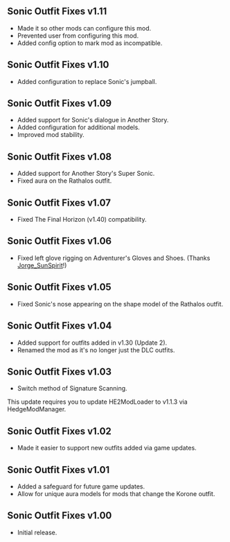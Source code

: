 ## Sonic Outfit Fixes v1.11
- Made it so other mods can configure this mod.
- Prevented user from configuring this mod.
- Added config option to mark mod as incompatible.

## Sonic Outfit Fixes v1.10
- Added configuration to replace Sonic's jumpball.

## Sonic Outfit Fixes v1.09
- Added support for Sonic's dialogue in Another Story.
- Added configuration for additional models.
- Improved mod stability.

## Sonic Outfit Fixes v1.08
- Added support for Another Story's Super Sonic.
- Fixed aura on the Rathalos outfit.

## Sonic Outfit Fixes v1.07
- Fixed The Final Horizon (v1.40) compatibility.

## Sonic Outfit Fixes v1.06
- Fixed left glove rigging on Adventurer's Gloves and Shoes. (Thanks [Jorge_SunSpirit](https://gamebanana.com/members/1474592)!)

## Sonic Outfit Fixes v1.05
- Fixed Sonic's nose appearing on the shape model of the Rathalos outfit.

## Sonic Outfit Fixes v1.04
- Added support for outfits added in v1.30 (Update 2).
- Renamed the mod as it's no longer just the DLC outfits.

## Sonic Outfit Fixes v1.03
- Switch method of Signature Scanning.

This update requires you to update HE2ModLoader to v1.1.3 via HedgeModManager.

## Sonic Outfit Fixes v1.02
- Made it easier to support new outfits added via game updates.

## Sonic Outfit Fixes v1.01
- Added a safeguard for future game updates.
- Allow for unique aura models for mods that change the Korone outfit.

## Sonic Outfit Fixes v1.00
- Initial release.
